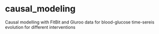 # causal_modeling
Causal modelling with FitBit and Gluroo data for blood-glucose time-sereis evolution for different interventions
